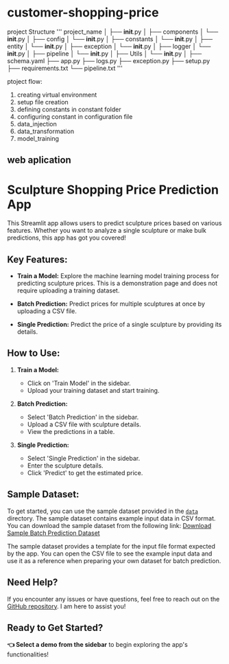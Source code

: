# customer-shopping-price

project Structure 
'''
project_name
│
├── __init__.py
│
├── components
│   └── __init__.py
│
├── config
│   └── __init__.py
│
├── constants
│   └── __init__.py
│
├── entity
│   └── __init__.py
│
├── exception
│   └── __init__.py
│
├── logger
│   └── __init__.py
│
├── pipeline
│   └── __init__.py
│
├── Utils
│   └── __init__.py
│
├── schema.yaml
├── app.py
├── logs.py
├── exception.py
├── setup.py
├── requirements.txt
└── pipeline.txt
'''


ptoject flow:
1. creating virtual environment
2. setup file creation
3. defining constants in constant folder
4. configuring constant in configuration file
5. data_injection 
6. data_transformation
7. model_training

## web aplication
# Sculpture Shopping Price Prediction App

This Streamlit app allows users to predict sculpture prices based on various features. Whether you want to analyze a single sculpture or make bulk predictions, this app has got you covered!

## Key Features:

- **Train a Model:** Explore the machine learning model training process for predicting sculpture prices. This is a demonstration page and does not require uploading a training dataset.

- **Batch Prediction:** Predict prices for multiple sculptures at once by uploading a CSV file.

- **Single Prediction:** Predict the price of a single sculpture by providing its details.

## How to Use:

1. **Train a Model:**
   - Click on 'Train Model' in the sidebar.
   - Upload your training dataset and start training.

2. **Batch Prediction:**
   - Select 'Batch Prediction' in the sidebar.
   - Upload a CSV file with sculpture details.
   - View the predictions in a table.

3. **Single Prediction:**
   - Select 'Single Prediction' in the sidebar.
   - Enter the sculpture details.
   - Click 'Predict' to get the estimated price.

## Sample Dataset:

To get started, you can use the sample dataset provided in the [`data`](data) directory. The sample dataset contains example input data in CSV format. You can download the sample dataset from the following link:
[Download Sample Batch Prediction Dataset](https://github.com/kalehariprasad/sculpture-shopping-price/tree/main/data)

The sample dataset provides a template for the input file format expected by the app. You can open the CSV file to see the example input data and use it as a reference when preparing your own dataset for batch prediction.

## Need Help?

If you encounter any issues or have questions, feel free to reach out on the [GitHub repository](https://github.com/kalehariprasad/sculpture-shopping-price). I am here to assist you!

## Ready to Get Started?

**👈 Select a demo from the sidebar** to begin exploring the app's functionalities!
